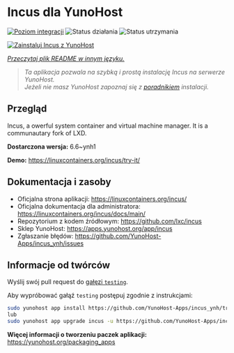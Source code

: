 <!--
To README zostało automatycznie wygenerowane przez <https://github.com/YunoHost/apps/tree/master/tools/readme_generator>
Nie powinno być ono edytowane ręcznie.
-->

# Incus dla YunoHost

[![Poziom integracji](https://apps.yunohost.org/badge/integration/incus)](https://ci-apps.yunohost.org/ci/apps/incus/)
![Status działania](https://apps.yunohost.org/badge/state/incus)
![Status utrzymania](https://apps.yunohost.org/badge/maintained/incus)

[![Zainstaluj Incus z YunoHost](https://install-app.yunohost.org/install-with-yunohost.svg)](https://install-app.yunohost.org/?app=incus)

*[Przeczytaj plik README w innym języku.](./ALL_README.md)*

> *Ta aplikacja pozwala na szybką i prostą instalację Incus na serwerze YunoHost.*  
> *Jeżeli nie masz YunoHost zapoznaj się z [poradnikiem](https://yunohost.org/install) instalacji.*

## Przegląd

Incus, a owerful system container and virtual machine manager. It is a communautary fork of LXD.


**Dostarczona wersja:** 6.6~ynh1

**Demo:** <https://linuxcontainers.org/incus/try-it/>
## Dokumentacja i zasoby

- Oficjalna strona aplikacji: <https://linuxcontainers.org/incus/>
- Oficjalna dokumentacja dla administratora: <https://linuxcontainers.org/incus/docs/main/>
- Repozytorium z kodem źródłowym: <https://github.com/lxc/incus>
- Sklep YunoHost: <https://apps.yunohost.org/app/incus>
- Zgłaszanie błędów: <https://github.com/YunoHost-Apps/incus_ynh/issues>

## Informacje od twórców

Wyślij swój pull request do [gałęzi `testing`](https://github.com/YunoHost-Apps/incus_ynh/tree/testing).

Aby wypróbować gałąź `testing` postępuj zgodnie z instrukcjami:

```bash
sudo yunohost app install https://github.com/YunoHost-Apps/incus_ynh/tree/testing --debug
lub
sudo yunohost app upgrade incus -u https://github.com/YunoHost-Apps/incus_ynh/tree/testing --debug
```

**Więcej informacji o tworzeniu paczek aplikacji:** <https://yunohost.org/packaging_apps>
